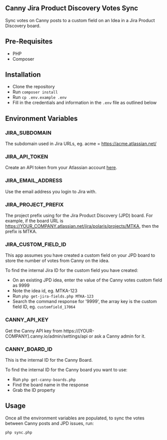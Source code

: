 ## Canny Jira Product Discovery Votes Sync

Sync votes on Canny posts to a custom field on an Idea in a Jira Product Discovery board.

## Pre-Requisites

- PHP
- Composer

## Installation

- Clone the repository
- Run `composer install` 
- Run `cp .env.example .env`
- Fill in the credentials and information in the `.env` file as outlined below

## Environment Variables

### JIRA_SUBDOMAIN

The subdomain used in Jira URLs, eg. acme = https://acme.atlassian.net/

### JIRA_API_TOKEN

Create an API token from your Atlassian account [here](https://id.atlassian.com/manage-profile/security/api-tokens).

### JIRA_EMAIL_ADDRESS

Use the email address you login to Jira with.

### JIRA_PROJECT_PREFIX

The project prefix using for the Jira Product Discovery (JPD) board. For example, if the board URL is https://YOUR_COMPANY.atlassian.net/jira/polaris/projects/MTKA, then the prefix is MTKA.

### JIRA_CUSTOM_FIELD_ID

This app assumes you have created a custom field on your JPD board to store the number of votes from Canny on the idea.

To find the internal Jira ID for the custom field you have created:

- On an existing JPD idea, enter the value of the Canny votes custom field as 9999
- Note the idea id, eg. MTKA-123
- Run `php get-jira-fields.php MTKA-123`
- Search the command response for '9999', the array key is the custom field ID, eg. `customfield_17064`

### CANNY_API_KEY

Get the Canny API key from https://[YOUR-COMPANY].canny.io/admin/settings/api or ask a Canny admin for it.

### CANNY_BOARD_ID

This is the internal ID for the Canny Board. 

To find the internal ID for the Canny board you want to use:

- Run `php get-canny-boards.php`
- Find the board name in the response 
- Grab the ID property

## Usage

Once all the environment variables are populated, to sync the votes between Canny posts and JPD issues, run:

```php sync.php```

